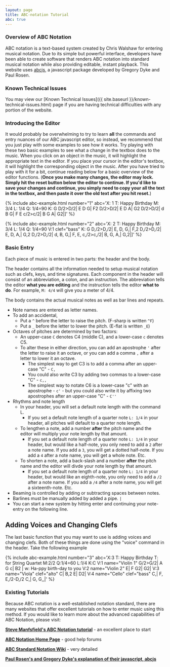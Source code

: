 ```yaml
---
layout: page
title: ABC-notation Tutorial
abc: true
---
```


### Overview of ABC Notation

ABC notation is a text-based system created by Chris Walshaw for entering musical notation. 
Due to its simple but powerful interface, developers have been able to create software that renders ABC notation into standard musical notation while also providing editable, instant playback. 
This website uses [abcjs](https://github.com/paulrosen/abcjs), a javascript package developed by Gregory Dyke and Paul Rosen.

### Known Technical Issues

You may view our [Known Technical Issues]({{ site.baseurl }}/known-technical-issues.html) page if you are having technical difficulties with any portion of the website.

### Introducing the Editor

It would probably be overwhelming to try to learn **all** the commands and entry nuances of our ABC javascript editor, so instead, we recommend that you just play with some examples to see how it works.
Try playing with these two basic examples to see what a change in the textbox does to the music.
When you click on an object in the music, it will highlight the appropriate text in the editor.
If you place your cursor in the editor's textbox, it will highlight the corresponding object in the music.
After you have tried to play with it for a bit, continue reading below for a basic overview of the editor functions.
(**Once you make many changes, the editor may lock. Simply hit the reset button below the editor to continue. If you'd like to save your changes and continue, you simply need to copy your all the text in the textbox, and then paste it over the old text after you hit reset.**)

{% include abc-example.html number="1" abc='X: 1
T: Happy Birthday
M: 3/4
L: 1/4
Q: 1/4=90
K: G
D/2>D/2| E D G| F2 D/2>D/2| E D A| G2 D/2>D/2| 
d B G| F E c/2>c/2| B G A| G2|]' %}

{% include abc-example.html number="2" abc='X: 2
T: Happy Birthday
M: 3/4
L: 1/4
Q: 1/4=90
V:1 clef="bass"
K: G
D,/2>D,/2| E, D, G,| F,2 D,/2>D,/2| E, D, A,| G,2 D,/2>D,/2| 
d, B, G,| F, E, c,/2>c,/2| B, G, A,| G,2|]' %}

### Basic Entry

Each piece of music is entered in two parts: the header and the body.

The header contains all the information needed to setup musical notation such as clefs, keys, and time signatures.
Each component in the header will consist of an abbreviation, a colon, and an instruction.
The abbreviation tells the editor **what you are editing** and the instruction tells the editor **what to do**.
For example, `M: 4/4` will give you a meter of 4/4.

The body contains the actual musical notes as well as bar lines and repeats.
- Note names are entered as letter names.
- To add an accidental,
    - Put a `^` before the letter to raise the pitch. (F-sharp is written `^F`)
    - Put a `_` before the letter to lower the pitch. (E-flat is written `_E`)
- Octaves of pitches are determined by two factors:
    - An upper-case `C` denotes C4 (middle C), and a lower-case `c` denotes C5.
    - To alter these in either direction, you can add an apostrophe `'` after the letter to raise it an octave, or you can add a comma `,` after a letter to lower it an octave.
        - The simplest way to get C3 is to add a comma after an upper-case "C" - `C,`
        - You could also write C3 by adding two commas to a lower-case "C" - `c,,`
        - The simplest way to notate C6 is a lower-case "c" with an apostrophe - `c'` - but you could also write it by affixing two apostrophes after an upper-case "C" - `C''`
- Rhythms and note length
    - In your header, you will set a default note length with the command L.
        - If you set a default note length of a quarter note `L: 1/4` in your header, all pitches will default to a quarter note length.
    - To lengthen a note, add a number **after** the pitch name and the editor will multiply your note length by that amount.
        - If you set a default note length of a quarter note `L: 1/4` in your header, but would like a half-note, you only need to add a `2` after a note name. If you add a `3`, you will get a dotted half-note. If you add a `4` after a note name, you will get a whole note. Etc.
    - To shorten a note, add a back-slash and a number **after** the pitch name and the editor will divde your note length by that amount.
        - If you set a default note length of a quarter note `L: 1/4` in your header, but would like an eighth-note, you only need to add a `/2` after a note name. If you add a `/4` after a note name, you will get a sixteenth-note. Etc.
- Beaming is controlled by adding or subtracting spaces between notes.
- Barlines must be manually added by added a pipe. `|`
- You can start a new system by hitting enter and continuing your note-entry on the following line.

## Adding Voices and Changing Clefs

The last basic function that you may want to use is adding voices and changing clefs.
Both of these things are done using the "voice" command in the header. Take the following example


{% include abc-example.html number="3" abc='X:3
T: Happy Birthday
T: for String Quartet
M:2/2
Q:1/4=60
L:1/4
K:C
V:1 name="Violin 1"
G/2>G/2| A G c| B2 |
w: Ha-ppy birth-day to you
V:2 name="Violin 2"
E| F G2| G2|
V:3 name="Viola" clef="alto"
C| B,2 E| D2|
V:4 name="Cello" clef="bass"
C,| F, E,/2-D,/2 C,| G, G,,|' %}

### Existing Tutorials

Because ABC notation is a well-established notation standard, there are many websites that offer excellent tutorials on how to enter music using this method.
If you would like to learn more about the advanced capabilities of ABC Notation, please visit:

[**Steve Manfsfield's ABC Notation tutorial**](http://www.lesession.co.uk/abc/abc_notation.htm) - an excellent place to start

[**ABC Notation Home Page**](http://abcnotation.com/) - good help forums

[**ABC Standard Notation Wiki**](http://abcnotation.com/wiki/abc:standard:v2.1#abc_tutorials) - very detailed

[**Paul Rosen's and Gregory Dyke's explanation of their javascript, abcjs**](https://abcjs.net/#how)
